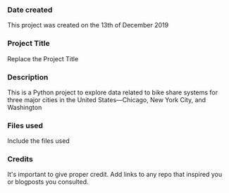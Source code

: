 ### Date created
This project was created on the 13th of December 2019

### Project Title
Replace the Project Title

### Description
This is a Python project to explore data related to bike share systems for three major cities in the United States—Chicago, New York City, and Washington

### Files used
Include the files used

### Credits
It's important to give proper credit. Add links to any repo that inspired you or blogposts you consulted.

